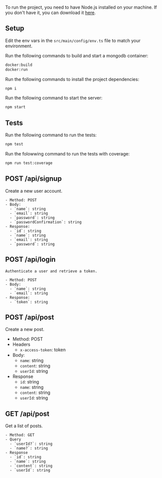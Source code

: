 To run the project, you need to have Node.js installed on your machine. If you don't have it, you can download it [here](https://nodejs.org/).

## Setup

Edit the env vars in the `src/main/config/env.ts` file to match your environment.

Run the following commands to build and start a mongodb container:
```bash
docker:build
docker:run
```

Run the following commands to install the project dependencies:
```bash
npm i
```

Run the following command to start the server:
```bash
npm start
```

## Tests
Run the following command to run the tests:
```bash
npm test
```

Run the folowwing command to run the tests with coverage:
```bash
npm run test:coverage
```

## POST /api/signup
  Create a new user account.

    - Method: POST
    - Body:
      - `name`: string
      - `email`: string
      - `password`: string
      - `passwordConfirmation`: string
    - Response:
      - `id`: string
      - `name`: string
      - `email`: string
      - `password`: string

## POST /api/login
    Authenticate a user and retrieve a token.

    - Method: POST
    - Body:
      - `name`: string
      - `email`: string
    - Response:
      - `token`: string

## POST /api/post

Create a new post.

  - Method: POST
  - Headers
    - `x-access-token`: token
  - Body:
    - `name`: string
    - `content`: string
    - `userId`: string
  - Response
    - `id`: string
    - `name`: string
    - `content`: string
    - `userId`: string

## GET /api/post
Get a list of posts.

    - Method: GET
    - Query
      - `userId?`: string
      - `name?`: string
    - Response
      - `id`: string
      - `name`: string
      - `content`: string
      - `userId`: string